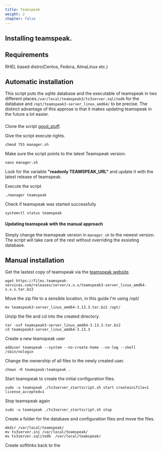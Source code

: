 ```yaml
---
title: Teamspeak
weight: 2
chapter: false
---
```


## Installing teamspeak.

## Requirements

RHEL based distro(Centos, Fedora, AlmaLinux etc.)

## Automatic installation
This script puts the sqlite database and the executable of teamspeak in two different places.```/var/local/teamspeak3/ts3server.sqlitedb``` for the database and ```/opt/teamspeak3-server_linux_amd64/``` to be precise. The distinct advantage of this approse is that it makes updating teamspeak in the future a lot easier. 
###

Clone the script [good_stuff](https://github.com/gulsevenyagiz/good_stuff). 

Give the script execute rights.

```
chmod 755 manager.sh
```
Make sure the script points to the latest Teamspeak version.

```
nano manager.sh
```
Look for the variable **"readonly TEAMSPEAK_URL"** and update it with the latest release of teamspeak.

Execute the script 
```
./manager teamspeak
```
Check if teamspeak was started successfully
```
systemctl status teamspeak
```

#### Updating teamspeak with the manual approach
Simply change the teamspeak version in ```manager.sh``` to the newest version. The script will take care of the rest without overriding the exsisting database.

## Manual  installation

Get the lastest copy of teamspeak via the [teamspeak website](https://www.teamspeak.com/en/downloads/#server).
```
wget https://files.teamspeak-services.com/releases/server/x.x.x/teamspeak3-server_linux_amd64-x.x.x.tar.bz2
```
Move the zip file to a sensible location, in this guide I'm using /opt/
```
mv teamspeak3-server_linux_amd64-3.13.3.tar.bz2 /opt/
```
Unzip the file and cd into the created directory.
```
tar -xvf teamspeak3-server_linux_amd64-3.13.3.tar.bz2
cd teamspeak3-server_linux_amd64-3.13.3
```
Create a new teamspeak user
```
adduser teamspeak --system --no-create-home --no-log --shell /sbin/nologin
```
Change the ownership of all files to the newly created user.
```
chown -R teamspeak:teamspeak .
```
Start teamspeak to create the initial configuration files.
```
sudo -u teamspeak ./ts3server_startscript.sh start createinifile=1 license_accepted=1
```
Stop teamspeak again
```
sudo -u teamspeak ./ts3server_startscript.sh stop
```
Create a folder for the database and configuration files and move the files.
```
mkdir /var/local/teamspeak/
mv ts3server.ini /var/local/teamspeak/
mv ts3server.sqlitedb  /var/local/teamspeak/
```
Create softlinks back to the 


